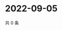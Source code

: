 # 2022-09-05

共 0 条

<!-- BEGIN WEIBO -->
<!-- 最后更新时间 Mon Sep 05 2022 19:15:24 GMT+0800 (China Standard Time) -->

<!-- END WEIBO -->
